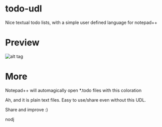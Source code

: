 # todo-udl
Nice textual todo lists, with a simple user defined language for notepad++

# Preview
![alt tag](http://i.imgur.com/rm6eghe.png)

# More
Notepad++ will automagically open *.todo files with this coloration

Ah, and it is plain text files. Easy to use/share even without this UDL.

Share and improve :)

nodj
